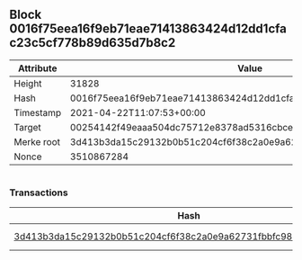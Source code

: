 ## Block 0016f75eea16f9eb71eae71413863424d12dd1cfac23c5cf778b89d635d7b8c2

Attribute | Value
--- | ---
Height | 31828
Hash | 0016f75eea16f9eb71eae71413863424d12dd1cfac23c5cf778b89d635d7b8c2
Timestamp | 2021-04-22T11:07:53+00:00
Target | 00254142f49eaaa504dc75712e8378ad5316cbcead634704b3734b6271167cc4
Merke root | 3d413b3da15c29132b0b51c204cf6f38c2a0e9a62731fbbfc98df4d5489224bc
Nonce | 3510867284

```

```

### Transactions

Hash | Amount
--- | ---
[3d413b3da15c29132b0b51c204cf6f38c2a0e9a62731fbbfc98df4d5489224bc](3d413b3da15c29132b0b51c204cf6f38c2a0e9a62731fbbfc98df4d5489224bc.md) | 10.00000000 SKEPTI 
